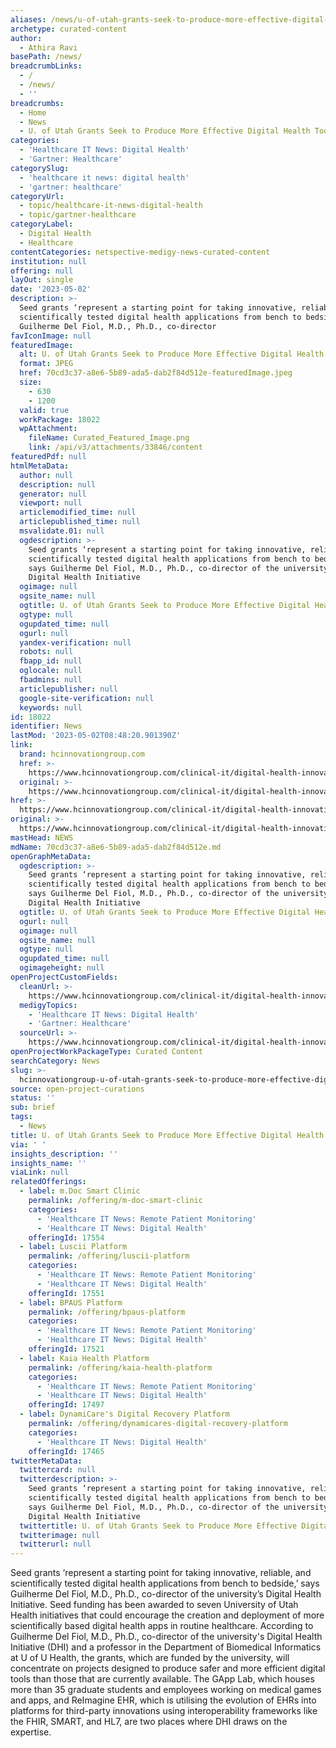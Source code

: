 ```yaml
---
aliases: /news/u-of-utah-grants-seek-to-produce-more-effective-digital-health-tools
archetype: curated-content
author:
  - Athira Ravi
basePath: /news/
breadcrumbLinks:
  - /
  - /news/
  - ''
breadcrumbs:
  - Home
  - News
  - U. of Utah Grants Seek to Produce More Effective Digital Health Tools
categories:
  - 'Healthcare IT News: Digital Health'
  - 'Gartner: Healthcare'
categorySlug:
  - 'healthcare it news: digital health'
  - 'gartner: healthcare'
categoryUrl:
  - topic/healthcare-it-news-digital-health
  - topic/gartner-healthcare
categoryLabel:
  - Digital Health
  - Healthcare
contentCategories: netspective-medigy-news-curated-content
institution: null
offering: null
layOut: single
date: '2023-05-02'
description: >-
  Seed grants ‘represent a starting point for taking innovative, reliable, and
  scientifically tested digital health applications from bench to bedside,’ says
  Guilherme Del Fiol, M.D., Ph.D., co-director
favIconImage: null
featuredImage:
  alt: U. of Utah Grants Seek to Produce More Effective Digital Health Tools
  format: JPEG
  href: 70cd3c37-a8e6-5b89-ada5-dab2f84d512e-featuredImage.jpeg
  size:
    - 630
    - 1200
  valid: true
  workPackage: 18022
  wpAttachment:
    fileName: Curated_Featured_Image.png
    link: /api/v3/attachments/33846/content
featuredPdf: null
htmlMetaData:
  author: null
  description: null
  generator: null
  viewport: null
  articlemodified_time: null
  articlepublished_time: null
  msvalidate.01: null
  ogdescription: >-
    Seed grants ‘represent a starting point for taking innovative, reliable, and
    scientifically tested digital health applications from bench to bedside,’
    says Guilherme Del Fiol, M.D., Ph.D., co-director of the university’s
    Digital Health Initiative
  ogimage: null
  ogsite_name: null
  ogtitle: U. of Utah Grants Seek to Produce More Effective Digital Health Tools
  ogtype: null
  ogupdated_time: null
  ogurl: null
  yandex-verification: null
  robots: null
  fbapp_id: null
  oglocale: null
  fbadmins: null
  articlepublisher: null
  google-site-verification: null
  keywords: null
id: 18022
identifier: News
lastMod: '2023-05-02T08:48:20.901390Z'
link:
  brand: hcinnovationgroup.com
  href: >-
    https://www.hcinnovationgroup.com/clinical-it/digital-health-innovation/news/53059017/u-of-utah-grants-seek-to-produce-more-effective-digital-health-tools
  original: >-
    https://www.hcinnovationgroup.com/clinical-it/digital-health-innovation/news/53059017/u-of-utah-grants-seek-to-produce-more-effective-digital-health-tools
href: >-
  https://www.hcinnovationgroup.com/clinical-it/digital-health-innovation/news/53059017/u-of-utah-grants-seek-to-produce-more-effective-digital-health-tools
original: >-
  https://www.hcinnovationgroup.com/clinical-it/digital-health-innovation/news/53059017/u-of-utah-grants-seek-to-produce-more-effective-digital-health-tools
mastHead: NEWS
mdName: 70cd3c37-a8e6-5b89-ada5-dab2f84d512e.md
openGraphMetaData:
  ogdescription: >-
    Seed grants ‘represent a starting point for taking innovative, reliable, and
    scientifically tested digital health applications from bench to bedside,’
    says Guilherme Del Fiol, M.D., Ph.D., co-director of the university’s
    Digital Health Initiative
  ogtitle: U. of Utah Grants Seek to Produce More Effective Digital Health Tools
  ogurl: null
  ogimage: null
  ogsite_name: null
  ogtype: null
  ogupdated_time: null
  ogimageheight: null
openProjectCustomFields:
  cleanUrl: >-
    https://www.hcinnovationgroup.com/clinical-it/digital-health-innovation/news/53059017/u-of-utah-grants-seek-to-produce-more-effective-digital-health-tools
  medigyTopics:
    - 'Healthcare IT News: Digital Health'
    - 'Gartner: Healthcare'
  sourceUrl: >-
    https://www.hcinnovationgroup.com/clinical-it/digital-health-innovation/news/53059017/u-of-utah-grants-seek-to-produce-more-effective-digital-health-tools
openProjectWorkPackageType: Curated Content
searchCategory: News
slug: >-
  hcinnovationgroup-u-of-utah-grants-seek-to-produce-more-effective-digital-health-tools
source: open-project-curations
status: ''
sub: brief
tags:
  - News
title: U. of Utah Grants Seek to Produce More Effective Digital Health Tools
via: ' '
insights_description: ''
insights_name: ''
viaLink: null
relatedOfferings:
  - label: m.Doc Smart Clinic
    permalink: /offering/m-doc-smart-clinic
    categories:
      - 'Healthcare IT News: Remote Patient Monitoring'
      - 'Healthcare IT News: Digital Health'
    offeringId: 17554
  - label: Luscii Platform
    permalink: /offering/luscii-platform
    categories:
      - 'Healthcare IT News: Remote Patient Monitoring'
      - 'Healthcare IT News: Digital Health'
    offeringId: 17551
  - label: BPAUS Platform
    permalink: /offering/bpaus-platform
    categories:
      - 'Healthcare IT News: Remote Patient Monitoring'
      - 'Healthcare IT News: Digital Health'
    offeringId: 17521
  - label: Kaia Health Platform
    permalink: /offering/kaia-health-platform
    categories:
      - 'Healthcare IT News: Remote Patient Monitoring'
      - 'Healthcare IT News: Digital Health'
    offeringId: 17497
  - label: DynamiCare's Digital Recovery Platform
    permalink: /offering/dynamicares-digital-recovery-platform
    categories:
      - 'Healthcare IT News: Digital Health'
    offeringId: 17465
twitterMetaData:
  twittercard: null
  twitterdescription: >-
    Seed grants ‘represent a starting point for taking innovative, reliable, and
    scientifically tested digital health applications from bench to bedside,’
    says Guilherme Del Fiol, M.D., Ph.D., co-director of the university’s
    Digital Health Initiative
  twittertitle: U. of Utah Grants Seek to Produce More Effective Digital Health Tools
  twitterimage: null
  twitterurl: null
---
```

<p>Seed grants ‘represent a starting point for taking innovative, reliable, and scientifically tested digital health applications from bench to bedside,’ says Guilherme Del Fiol, M.D., Ph.D., co-director of the university’s Digital Health Initiative. Seed funding has been awarded to seven University of Utah Health initiatives that could encourage the creation and deployment of more scientifically based digital health apps in routine healthcare. According to Guilherme Del Fiol, M.D., Ph.D., co-director of the university's Digital Health Initiative (DHI) and a professor in the Department of Biomedical Informatics at U of U Health, the grants, which are funded by the university, will concentrate on projects designed to produce safer and more efficient digital tools than those that are currently available. The GApp Lab, which houses more than 35 graduate students and employees working on medical games and apps, and ReImagine EHR, which is utilising the evolution of EHRs into platforms for third-party innovations using interoperability frameworks like the FHIR, SMART, and HL7, are two places where DHI draws on the expertise.</p>